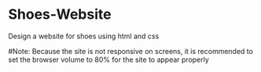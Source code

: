 # Shoes-Website
Design a website for shoes using html and css

#Note: Because the site is not responsive on screens, it is recommended to set the browser volume to 80% for the site to appear properly
